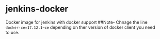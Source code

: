 # jenkins-docker
Docker image for jenkins with docker support
##Note-  Chnage the line `docker-ce=17.12.1~ce` depending on ther version of docker client you need to use.
